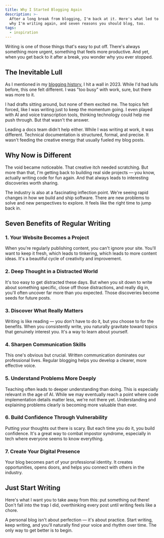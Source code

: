 ```yaml
---
title: Why I Started Blogging Again
description: >-
  After a long break from blogging, I'm back at it. Here's what led to the pause,
  why I'm writing again, and seven reasons you should blog, too.
tags:
  - inspiration
---
```


Writing is one of those things that's easy to put off. There's always something more urgent, something that feels more productive. And yet, when you get back to it after a break, you wonder why you ever stopped.

## The Inevitable Lull

As I mentioned in my [blogging history](/posts/my-blogging-history/), I hit a wall in 2023. While I'd had lulls before, this one felt different. I was "too busy" with work, sure, but there was more to it.

I had drafts sitting around, but none of them excited me. The topics felt forced, like I was writing just to keep the momentum going. I even played with AI and voice transcription tools, thinking technology could help me push through. But that wasn't the answer.

Leading a docs team didn't help either. While I was writing at work, it was different. Technical documentation is structured, formal, and precise. It wasn't feeding the creative energy that usually fueled my blog posts.

## Why Now is Different

The void became noticeable. That creative itch needed scratching. But more than that, I'm getting back to building real side projects — you know, actually writing code for fun again. And that always leads to interesting discoveries worth sharing.

The industry is also at a fascinating inflection point. We're seeing rapid changes in how we build and ship software. There are new problems to solve and new perspectives to explore. It feels like the right time to jump back in.

## Seven Benefits of Regular Writing

### 1. Your Website Becomes a Project

When you're regularly publishing content, you can't ignore your site. You'll want to keep it fresh, which leads to tinkering, which leads to more content ideas. It's a beautiful cycle of creativity and improvement.

### 2. Deep Thought in a Distracted World

It's too easy to get distracted these days. But when you sit down to write about something specific, close off those distractions, and really dig in, you'll often uncover far more than you expected. Those discoveries become seeds for future posts.

### 3. Discover What Really Matters

Writing is like reading — you don't have to do it, but you choose to for the benefits. When you consistently write, you naturally gravitate toward topics that genuinely interest you. It's a way to learn about yourself.

### 4. Sharpen Communication Skills

This one's obvious but crucial. Written communication dominates our professional lives. Regular blogging helps you develop a clearer, more effective voice.

### 5. Understand Problems More Deeply

Teaching often leads to deeper understanding than doing. This is especially relevant in the age of AI. While we may eventually reach a point where code implementation details matter less, we're not there yet. Understanding and explaining problems clearly is becoming more valuable than ever.

### 6. Build Confidence Through Vulnerability

Putting your thoughts out there is scary. But each time you do it, you build confidence. It's a great way to combat impostor syndrome, especially in tech where everyone seems to know everything.

### 7. Create Your Digital Presence

Your blog becomes part of your professional identity. It creates opportunities, opens doors, and helps you connect with others in the industry.

## Just Start Writing

Here's what I want you to take away from this: put something out there! Don't fall into the trap I did, overthinking every post until writing feels like a chore.

A personal blog isn't about perfection — it's about practice. Start writing, keep writing, and you'll naturally find your voice and rhythm over time. The only way to get better is to begin.
